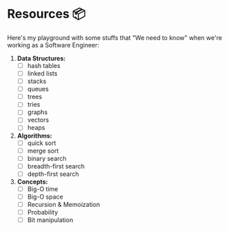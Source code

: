 # Resources 📦

Here's my playground with some stuffs that "We need to know" when we're working as a Software Engineer: 

1. **Data Structures:** 
    - [ ] hash tables
    - [ ] linked lists
    - [ ] stacks
    - [ ] queues
    - [ ] trees
    - [ ] tries
    - [ ] graphs
    - [ ] vectors
    - [ ] heaps

2. **Algorithms:**
    - [ ] quick sort
    - [ ] merge sort
    - [ ] binary search
    - [ ] breadth-first search
    - [ ] depth-first search
    
3. **Concepts:**
    - [ ] Big-O time
    - [ ] Big-O space
    - [ ] Recursion & Memoization
    - [ ] Probability
    - [ ] Bit manipulation
